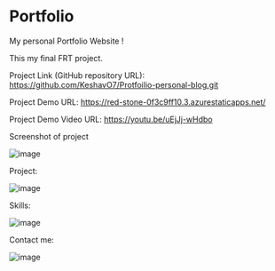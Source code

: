 # Portfolio

My personal Portfolio Website !

This my final FRT project.

Project Link (GitHub repository URL): https://github.com/KeshavO7/Protfoilio-personal-blog.git

Project Demo URL: https://red-stone-0f3c9ff10.3.azurestaticapps.net/

Project Demo Video URL: https://youtu.be/uEjJj-wHdbo

Screenshot of project

![image](https://user-images.githubusercontent.com/105210856/233405008-7673df38-a6ed-4890-948f-0f071ee13a12.png)

Project: 

![image](https://user-images.githubusercontent.com/105210856/233405120-cec1cf50-2952-4390-8f2e-3329f3125671.png)

Skills:

![image](https://user-images.githubusercontent.com/105210856/233405234-d0984f9c-f959-44cc-9867-b0902d16aa77.png)

Contact me:

![image](https://user-images.githubusercontent.com/105210856/233405431-f480e11a-d477-46df-944e-cb47253bab90.png)


